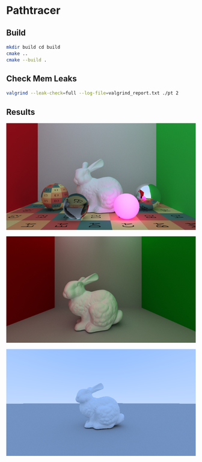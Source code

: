 # Pathtracer

## Build

```bash
mkdir build cd build
cmake ..
cmake --build .
```

## Check Mem Leaks

```bash
valgrind --leak-check=full --log-file=valgrind_report.txt ./pt 2
```

## Results

![](./doc/results/render_5000s_3b_1731060148.png)

![](./doc/results/cornell_box_10000s_3b_1730735703.png)

![](./doc/results/bunny_10000s_3b.png)
